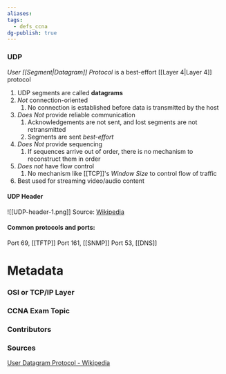 ```yaml
---
aliases: 
tags:
  - defs_ccna
dg-publish: true
---
```

### UDP
*User [[Segment|Datagram]] Protocol* is a best-effort [[Layer 4|Layer 4]] protocol
1. UDP segments are called **datagrams**
2. *Not* connection-oriented
	1. No connection is established before data is transmitted by the host
3. *Does Not* provide reliable communication
	1. Acknowledgements are not sent, and lost segments are not retransmitted
	2. Segments are sent *best-effort*
4. *Does Not* provide sequencing
	1. If sequences arrive out of order, there is no mechanism to reconstruct them in order
5. *Does not* have flow control
	1. No mechanism like [[TCP]]'s *Window Size* to control flow of traffic
6. Best used for streaming video/audio content
#### UDP Header
![[UDP-header-1.png]]
Source: [Wikipedia](https://en.wikipedia.org/wiki/User_Datagram_Protocol#UDP_datagram_structure)
#### Common protocols and ports:
Port 69,  [[TFTP]]
Port 161, [[SNMP]]
Port 53, [[DNS]]

# Metadata
### OSI or TCP/IP Layer

### CCNA Exam Topic

### Contributors

### Sources
[User Datagram Protocol - Wikipedia](https://en.wikipedia.org/wiki/User_Datagram_Protocol)